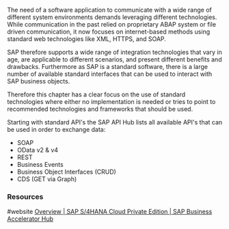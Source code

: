 The need of a software application to communicate with a wide range of different system environments demands leveraging different technologies. While communication in the past relied on proprietary ABAP system or file driven communication, it now focuses on internet-based methods using standard web technologies like XML, HTTPS, and SOAP.

SAP therefore supports a wide range of integration technologies that vary in age, are applicable to different scenarios, and present different benefits and drawbacks. Furthermore as SAP is a standard software, there is a large number of available standard interfaces that can be used to interact with SAP business objects.

Therefore this chapter has a clear focus on the use of standard technologies where either no implementation is needed or tries to point to recommended technologies and frameworks that should be used.

Starting with standard API's the SAP API Hub lists all available API's that can be used in order to exchange data:
- SOAP
- OData v2 & v4
- REST
- Business Events
- Business Object Interfaces (CRUD)
- CDS (GET via Graph)
### Resources
#website [Overview | SAP S/4HANA Cloud Private Edition | SAP Business Accelerator Hub](https://api.sap.com/products/SAPS4HANACloudPrivateEdition/overview)













